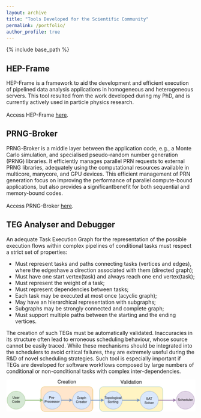 ```yaml
---
layout: archive
title: "Tools Developed for the Scientific Community"
permalink: /portfolio/
author_profile: true
---
```


{% include base_path %}

## HEP-Frame

HEP-Frame is a framework to aid the development and efficient execution of pipelined data analysis applications in homogeneous and heterogeneous servers. This tool resulted from the work developed during my PhD, and is currently actively used in particle physics research. <br />
 <br />
Access HEP-Frame [here](https://bitbucket.org/ampereira/hep-frame/wiki/Home).

## PRNG-Broker

PRNG-Broker is a middle layer between the application code, e.g., a Monte Carlo simulation, and specialised pseudo-random number generation (PRNG) libraries. It efficiently manages parallel PRN requests to external PRNG libraries, adequately using the computational resources available in multicore, manycore, and GPU devices. This efficient management of PRN generation focus on improving the performance of parallel compute-bound applications, but also provides a significantbenefit for both sequential and memory-bound codes. <br />
 <br />
Access PRNG-Broker [here](https://github.com/prng-broker/prng-broker/wiki/PRNG-Broker).

## TEG Analyser and Debugger

An adequate Task Execution Graph for the representation of the possible execution flows within complex pipelines of conditional tasks must respect a strict set of properties:
- Must represent tasks and paths connecting tasks (vertices and edges), where the edgeshave a direction associated with them (directed graph);
- Must have one start vertex(task) and always reach one end vertex(task);
- Must represent the weight of a task;
- Must represent dependencies between tasks;
- Each task may be executed at most once (acyclic graph);
- May have an hierarchical representation with subgraphs;
- Subgraphs may be strongly connected and complete graph;
- Must support multiple paths between the starting and the ending vertices.

The creation of such TEGs must be automatically validated. Inaccuracies in its structure often lead to erroneous scheduling behaviour, whose source cannot be easily traced. While these mechanisms should be integrated into the schedulers to avoid critical failures, they are extremely useful during the R&D of novel scheduling strategies. Such tool is especially important if TEGs are developed for software workflows composed by large numbers of conditional or non-conditional tasks with complex inter-dependencies.

![image](/files/teg.png)

